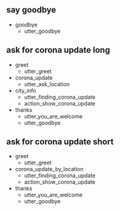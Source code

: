 ## say goodbye
* goodbye
  - utter_goodbye
## ask for corona update long
* greet
  - utter_greet
* corona_update
  - utter_ask_location
* city_info
  - utter_finding_corona_update
  - action_show_corona_update
* thanks
  - utter_you_are_welcome
  - utter_goodbye
## ask for corona update short
* greet
  - utter_greet
* corona_update_by_location
  - utter_finding_corona_update
  - action_show_corona_update
* thanks
  - utter_you_are_welcome
  - utter_goodbye

